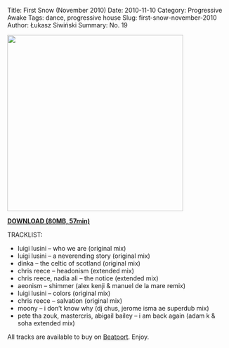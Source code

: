Title: First Snow (November 2010)
Date: 2010-11-10
Category: Progressive Awake
Tags:  dance, progressive house
Slug: first-snow-november-2010
Author: Łukasz Siwiński
Summary: No. 19

<!-- ### IMAGE ### -->
<a href ="https://drive.google.com/uc?export=download&id=0B_4_ynm06YZIX1lleU1lUEl0YWM" 
    title="DOWNLOAD" target="_blank">
    <img width="400" src="https://drive.google.com/uc?export=download&id=0B1aIvu0NI6o4NW5hT0lDa3BiUVU" />
</a>

<a href ="https://drive.google.com/file/d/0B_4_ynm06YZIX1lleU1lUEl0YWM/edit?usp=sharing" 
    title="Progressive Awake - First Snow (November 2010)" target="_blank">
**DOWNLOAD (80MB, 57min)**
</a>

TRACKLIST:  

* luigi lusini – who we are (original mix)
* luigi lusini – a neverending story (original mix)
* dinka – the celtic of scotland (original mix)
* chris reece – headonism (extended mix)
* chris reece, nadia ali – the notice (extended mix)
* aeonism – shimmer (alex kenji & manuel de la mare remix)
* luigi lusini – colors (original mix)
* chris reece – salvation (original mix)
* moony – i don’t know why (dj chus, jerome isma ae superdub mix)
* pete tha zouk, mastercris, abigail bailey – i am back again (adam k & soha extended mix)

All tracks are available to buy on <a href="http://beatport.com" target="_blank">Beatport</a>.
Enjoy.